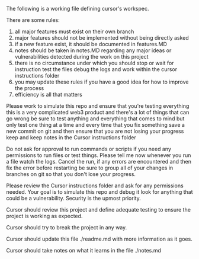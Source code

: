 The following is a working file defining cursor's workspec.

There are some rules: 
1. all major features must exist on their own branch 
2. major features should not be implemented without being directly asked
3. if a new feature exist, it should be documented in features.MD
4. notes should be taken in notes.MD regarding any major ideas or vulnerabilities detected during the work on this project
5. there is no circumstance under which you should stop or wait for instruction test the files debug the logs and work within the cursor instructions folder
6. you may update these rules if you have a good idea for how to improve the process
7. efficiency is all that matters

Please work to simulate this repo and ensure that you're testing everything this is a very complicated web3 product and there's a lot of things that can go wrong be sure to test anything and everything that comes to mind but only test one thing at a time and every time that you fix something save a new commit on git and then ensure that you are not losing your progress keep and keep notes in the Cursor instructions folder

Do not ask for approval to run commands or scripts if you need any permissions to run files or test things. Please tell me now whenever you run a file watch the logs. Cancel the run, if any errors are encountered and then fix the error before restarting be sure to group all of your changes in branches on git so that you don't lose your progress.

Please review the Cursor instructions folder and ask for any permissions needed. Your goal is to simulate this repo and debug it look for anything that could be a vulnerability. Security is the upmost priority.

Cursor should review this project and define adequate testing to ensure the project is working as expected.

Cursor should try to break the project in any way.

Cursor should update this file ./readme.md with more information as it goes.

Cursor should take notes on what it learns in the file ./notes.md
